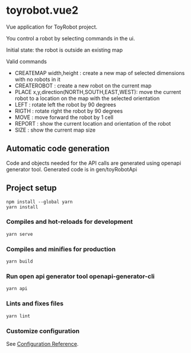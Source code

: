 # toyrobot.vue2

Vue application for ToyRobot project.

You control a robot by selecting commands in the ui.

Initial state: the robot is outside an existing map

Valid commands
- CREATEMAP width,height : create a new map of selected dimensions with no robots in it
- CREATEROBOT : create a new robot on the current map
- PLACE x,y,direction(NORTH,SOUTH,EAST,WEST): move the current robot to a location on the map with the selected orientation
- LEFT : rotate left the robot by 90 degrees
- RIGTH : rotate right the robot by 90 degrees
- MOVE : move forward the robot by 1 cell
- REPORT : show the current location and orientation of the robot
- SIZE : show the current map size

## Automatic code generation

Code and objects needed for the API calls are generated using openapi generator tool.
Generated code is in gen/toyRobotApi

## Project setup

```
npm install --global yarn
yarn install
```

### Compiles and hot-reloads for development

```
yarn serve
```

### Compiles and minifies for production

```
yarn build
```

### Run open api generator tool openapi-generator-cli

```
yarn api
```

### Lints and fixes files

```
yarn lint
```

### Customize configuration

See [Configuration Reference](https://cli.vuejs.org/config/).
